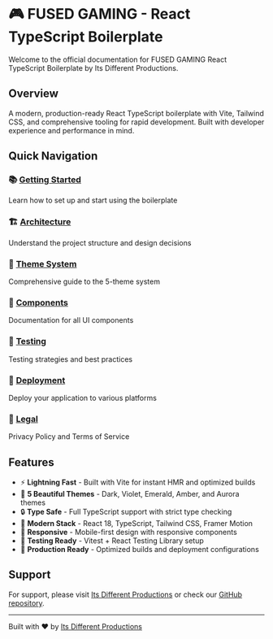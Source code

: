 # 🎮 FUSED GAMING - React TypeScript Boilerplate

Welcome to the official documentation for FUSED GAMING React TypeScript Boilerplate by Its Different Productions.

## Overview

A modern, production-ready React TypeScript boilerplate with Vite, Tailwind CSS, and comprehensive tooling for rapid development. Built with developer experience and performance in mind.

## Quick Navigation

### 📚 [Getting Started](./project/getting-started.md)
Learn how to set up and start using the boilerplate

### 🏗️ [Architecture](./technical/architecture.md)
Understand the project structure and design decisions

### 🎨 [Theme System](./technical/theming.md)
Comprehensive guide to the 5-theme system

### 🧩 [Components](./technical/components.md)
Documentation for all UI components

### 🧪 [Testing](./technical/testing.md)
Testing strategies and best practices

### 🚀 [Deployment](./technical/deployment.md)
Deploy your application to various platforms

### 📄 [Legal](./legal/)
Privacy Policy and Terms of Service

## Features

- ⚡ **Lightning Fast** - Built with Vite for instant HMR and optimized builds
- 🎨 **5 Beautiful Themes** - Dark, Violet, Emerald, Amber, and Aurora themes
- 🔒 **Type Safe** - Full TypeScript support with strict type checking
- 🎯 **Modern Stack** - React 18, TypeScript, Tailwind CSS, Framer Motion
- 📱 **Responsive** - Mobile-first design with responsive components
- 🧪 **Testing Ready** - Vitest + React Testing Library setup
- 🚀 **Production Ready** - Optimized builds and deployment configurations

## Support

For support, please visit [Its Different Productions](https://itsdifferentproductions.com) or check our [GitHub repository](https://github.com/itsdifferentproductions/fused-gaming-boilerplate).

---

Built with ❤️ by [Its Different Productions](https://itsdifferentproductions.com)